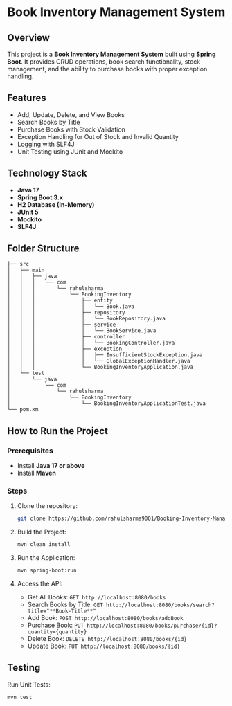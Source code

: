 # Book Inventory Management System

## Overview
This project is a **Book Inventory Management System** built using **Spring Boot**. It provides CRUD operations, book search functionality, stock management, and the ability to purchase books with proper exception handling.

## Features
- Add, Update, Delete, and View Books
- Search Books by Title
- Purchase Books with Stock Validation
- Exception Handling for Out of Stock and Invalid Quantity
- Logging with SLF4J
- Unit Testing using JUnit and Mockito

## Technology Stack
- **Java 17**
- **Spring Boot 3.x**
- **H2 Database (In-Memory)**
- **JUnit 5**
- **Mockito**
- **SLF4J**

## Folder Structure
```
├── src
│   ├── main
│   │   ├── java
│   │   │   └── com
│   │   │       └── rahulsharma
│   │   │           └── BookingInventory
│   │   │               ├── entity
│   │   │               │   └── Book.java
│   │   │               ├── repository
│   │   │               │   └── BookRepository.java
│   │   │               ├── service
│   │   │               │   └── BookService.java
│   │   │               ├── controller
│   │   │               │   └── BookingController.java
│   │   │               ├── exception
│   │   │               │   ├── InsufficientStockException.java
│   │   │               │   └── GlobalExceptionHandler.java
│   │   │               └── BookingInventoryApplication.java
│   └── test
│       └── java
│           └── com
│               └── rahulsharma
│                   └── BookingInventory
│                       └── BookingInventoryApplicationTest.java
└── pom.xm

   ```
## How to Run the Project
### Prerequisites
- Install **Java 17 or above**
- Install **Maven**

### Steps
1. Clone the repository:
   ```bash
   git clone https://github.com/rahulsharma9001/Booking-Inventory-Management-System.git
   ```
2. Build the Project:
   ```bash
   mvn clean install
   ```

3. Run the Application:
   ```bash
   mvn spring-boot:run
   ```

4. Access the API:
   - Get All Books: `GET http://localhost:8080/books`
   - Search Books by Title: `GET http://localhost:8080/books/search?title="**Book-Title**"`
   - Add Book: `POST http://localhost:8080/books/addBook`
   - Purchase Book: `PUT http://localhost:8080/books/purchase/{id}?quantity={quantity}`
   - Delete Book: `DELETE http://localhost:8080/books/{id}`
   - Update Book: `PUT http://localhost:8080/books/{id}`

## Testing
Run Unit Tests:
```bash
mvn test
```

